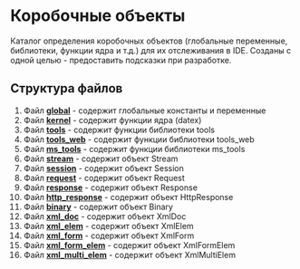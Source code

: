 # Коробочные объекты

Каталог определения коробочных объектов (глобальные переменные, библиотеки, функции ядра и т.д.) для их отслеживания в
IDE. Созданы с одной целью - предоставить подсказки при разработке.

## Структура файлов

1. Файл **[global](global.js)** - содержит глобальные константы и переменные
2. Файл **[kernel](kernel.js)** - содержит функции ядра (datex)
3. Файл **[tools](tools.js)** - содержит функции библиотеки tools
4. Файл **[tools_web](tools_web.js)** - содержит функции библиотеки tools_web
5. Файл **[ms_tools](ms_tools.js)** - содержит функции библиотеки ms_tools
6. Файл **[stream](stream.js)** - содержит объект Stream
7. Файл **[session](session.js)** - содержит объект Session
8. Файл **[request](request.js)** - содержит объект Request
9. Файл **[response](response.js)** - содержит объект Response
10. Файл **[http_response](http_response.js)** - содержит объект HttpResponse
11. Файл **[binary](binary.js)** - содержит объект Binary
12. Файл **[xml_doc](xml_doc.js)** - содержит объект XmlDoc
13. Файл **[xml_elem](xml_elem.js)** - содержит объект XmlElem
14. Файл **[xml_form](xml_form.js)** - содержит объект XmlForm
15. Файл **[xml_form_elem](xml_form_elem.js)** - содержит объект XmlFormElem
16. Файл **[xml_multi_elem](xml_multi_elem.js)** - содержит объект XmlMultiElem
